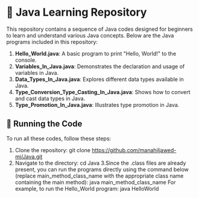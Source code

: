 # 📘 Java Learning Repository

This repository contains a sequence of Java codes designed for beginners to learn and understand various Java concepts. Below are the Java programs included in this repository:

1. **Hello_World.java**: A basic program to print "Hello, World!" to the console.
2. **Variables_In_Java.java**: Demonstrates the declaration and usage of variables in Java.
3. **Data_Types_In_Java.java**: Explores different data types available in Java.
4. **Type_Conversion_Type_Casting_In_Java.java**: Shows how to convert and cast data types in Java.
5. **Type_Promotion_In_Java.java**: Illustrates type promotion in Java.

## 🚀 Running the Code

To run all these codes, follow these steps:

1. Clone the repository:
   git clone https://github.com/manahiljawed-mj/Java.git
2. Navigate to the directory:
   cd Java
3.Since the .class files are already present, you can run the programs directly using the command below (replace main_method_class_name with the appropriate class name containing the main method):
   java main_method_class_name
   For example, to run the Hello_World program:
   java HelloWorld
 
